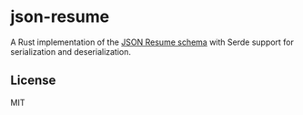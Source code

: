# json-resume

A Rust implementation of the [JSON Resume schema](https://github.com/jsonresume/resume-schema/blob/master/schema.json) with Serde support for serialization and deserialization.

## License

MIT
